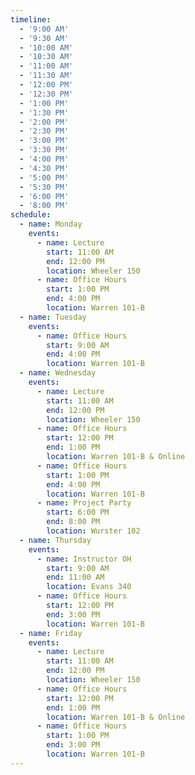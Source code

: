 ```yaml
---
timeline:
  - '9:00 AM'
  - '9:30 AM'
  - '10:00 AM'
  - '10:30 AM'
  - '11:00 AM'
  - '11:30 AM'
  - '12:00 PM'
  - '12:30 PM'
  - '1:00 PM'
  - '1:30 PM'
  - '2:00 PM'
  - '2:30 PM'
  - '3:00 PM'
  - '3:30 PM'
  - '4:00 PM'
  - '4:30 PM'
  - '5:00 PM'
  - '5:30 PM'
  - '6:00 PM'
  - '8:00 PM'
schedule:
  - name: Monday
    events:
      - name: Lecture
        start: 11:00 AM
        end: 12:00 PM
        location: Wheeler 150
      - name: Office Hours
        start: 1:00 PM
        end: 4:00 PM
        location: Warren 101-B
  - name: Tuesday
    events:
      - name: Office Hours
        start: 9:00 AM
        end: 4:00 PM
        location: Warren 101-B
  - name: Wednesday
    events:
      - name: Lecture
        start: 11:00 AM
        end: 12:00 PM
        location: Wheeler 150
      - name: Office Hours
        start: 12:00 PM
        end: 1:00 PM
        location: Warren 101-B & Online
      - name: Office Hours
        start: 1:00 PM
        end: 4:00 PM
        location: Warren 101-B
      - name: Project Party
        start: 6:00 PM
        end: 8:00 PM
        location: Wurster 102
  - name: Thursday
    events:  
      - name: Instructor OH
        start: 9:00 AM
        end: 11:00 AM
        location: Evans 340
      - name: Office Hours
        start: 12:00 PM
        end: 3:00 PM
        location: Warren 101-B
  - name: Friday
    events:
      - name: Lecture
        start: 11:00 AM
        end: 12:00 PM
        location: Wheeler 150
      - name: Office Hours
        start: 12:00 PM
        end: 1:00 PM
        location: Warren 101-B & Online
      - name: Office Hours
        start: 1:00 PM
        end: 3:00 PM
        location: Warren 101-B
---
```

